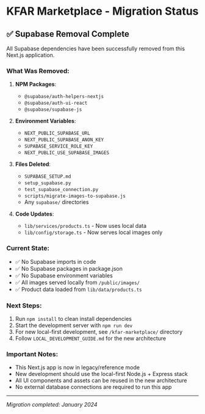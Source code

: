 # KFAR Marketplace - Migration Status

## ✅ Supabase Removal Complete

All Supabase dependencies have been successfully removed from this Next.js application.

### What Was Removed:
1. **NPM Packages**:
   - `@supabase/auth-helpers-nextjs`
   - `@supabase/auth-ui-react`
   - `@supabase/supabase-js`

2. **Environment Variables**:
   - `NEXT_PUBLIC_SUPABASE_URL`
   - `NEXT_PUBLIC_SUPABASE_ANON_KEY`
   - `SUPABASE_SERVICE_ROLE_KEY`
   - `NEXT_PUBLIC_USE_SUPABASE_IMAGES`

3. **Files Deleted**:
   - `SUPABASE_SETUP.md`
   - `setup_supabase.py`
   - `test_supabase_connection.py`
   - `scripts/migrate-images-to-supabase.js`
   - Any `supabase/` directories

4. **Code Updates**:
   - `lib/services/products.ts` - Now uses local data
   - `lib/config/storage.ts` - Now serves local images only

### Current State:
- ✅ No Supabase imports in code
- ✅ No Supabase packages in package.json
- ✅ No Supabase environment variables
- ✅ All images served locally from `/public/images/`
- ✅ Product data loaded from `lib/data/products.ts`

### Next Steps:
1. Run `npm install` to clean install dependencies
2. Start the development server with `npm run dev`
3. For new local-first development, see `/kfar-marketplace/` directory
4. Follow `LOCAL_DEVELOPMENT_GUIDE.md` for the new architecture

### Important Notes:
- This Next.js app is now in legacy/reference mode
- New development should use the local-first Node.js + Express stack
- All UI components and assets can be reused in the new architecture
- No external database connections are required to run this app

---
*Migration completed: January 2024*